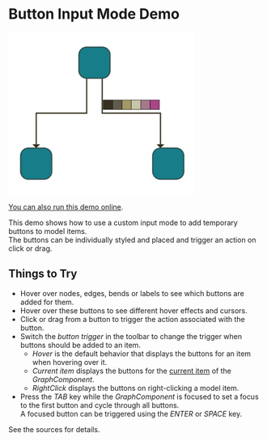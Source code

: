 # Button Input Mode Demo

<img src="../../resources/image/button-input-mode.png" alt="demo-thumbnail" height="320"/>

[You can also run this demo online](https://live.yworks.com/demos/input/button-input-mode/index.html).

This demo shows how to use a custom input mode to add temporary buttons to model items.  
The buttons can be individually styled and placed and trigger an action on click or drag.

## Things to Try

- Hover over nodes, edges, bends or labels to see which buttons are added for them.
- Hover over these buttons to see different hover effects and cursors.
- Click or drag from a button to trigger the action associated with the button.
- Switch the _button trigger_ in the toolbar to change the trigger when buttons should be added to an item.
  - _Hover_ is the default behavior that displays the buttons for an item when hovering over it.
  - _Current item_ displays the buttons for the [current item](https://docs.yworks.com/yfileshtml/#/api/GraphComponent#GraphComponent-property-currentItem) of the _GraphComponent_.
  - _RightClick_ displays the buttons on right-clicking a model item.
- Press the _TAB_ key while the _GraphComponent_ is focused to set a focus to the first button and cycle through all buttons.  
  A focused button can be triggered using the _ENTER_ or _SPACE_ key.

See the sources for details.
